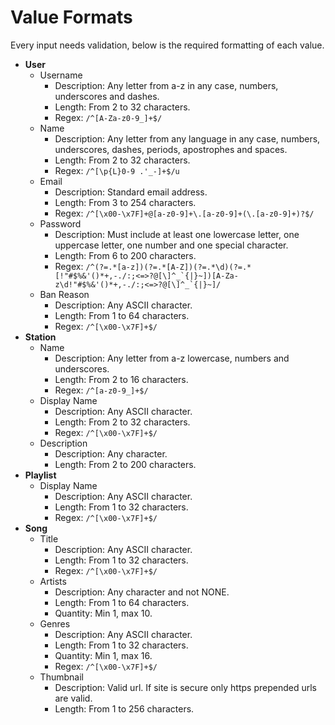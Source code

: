 # Value Formats

Every input needs validation, below is the required formatting of each value.

- **User**
    - Username
        - Description: Any letter from a-z in any case, numbers, underscores and dashes.
        - Length: From 2 to 32 characters.
        - Regex: ```/^[A-Za-z0-9_]+$/```
    - Name
        - Description: Any letter from any language in any case, numbers, underscores, dashes, periods, apostrophes and spaces.
        - Length: From 2 to 32 characters.
        - Regex: ```/^[\p{L}0-9 .'_-]+$/u```
    - Email
        - Description: Standard email address.
        - Length: From 3 to 254 characters.
        - Regex: ```/^[\x00-\x7F]+@[a-z0-9]+\.[a-z0-9]+(\.[a-z0-9]+)?$/```
    - Password
        - Description: Must include at least one lowercase letter, one uppercase letter, one number and one special character.
        - Length: From 6 to 200 characters.
        - Regex: ```/^(?=.*[a-z])(?=.*[A-Z])(?=.*\d)(?=.*[!"#$%&'()*+,-./:;<=>?@[\]^_`{|}~])[A-Za-z\d!"#$%&'()*+,-./:;<=>?@[\]^_`{|}~]/```
    - Ban Reason
        - Description: Any ASCII character.
        - Length: From 1 to 64 characters.
        - Regex: ```/^[\x00-\x7F]+$/```
- **Station**
    - Name
        - Description: Any letter from a-z lowercase, numbers and underscores.
        - Length: From 2 to 16 characters.
        - Regex: ```/^[a-z0-9_]+$/```
    - Display Name
        - Description: Any ASCII character.
        - Length: From 2 to 32 characters.
        - Regex: ```/^[\x00-\x7F]+$/```
    - Description
        - Description: Any character.
        - Length: From 2 to 200 characters.
- **Playlist**
    - Display Name
        - Description: Any ASCII character.
        - Length: From 1 to 32 characters.
        - Regex: ```/^[\x00-\x7F]+$/```
- **Song**
    - Title
        - Description: Any ASCII character.
        - Length: From 1 to 32 characters.
        - Regex: ```/^[\x00-\x7F]+$/```
    - Artists
        - Description: Any character and not NONE.
        - Length: From 1 to 64 characters.
        - Quantity: Min 1, max 10.
    - Genres
        - Description: Any ASCII character.
        - Length: From 1 to 32 characters.
        - Quantity: Min 1, max 16.
        - Regex: ```/^[\x00-\x7F]+$/```
    - Thumbnail
        - Description: Valid url. If site is secure only https prepended urls are valid.
        - Length: From 1 to 256 characters.
